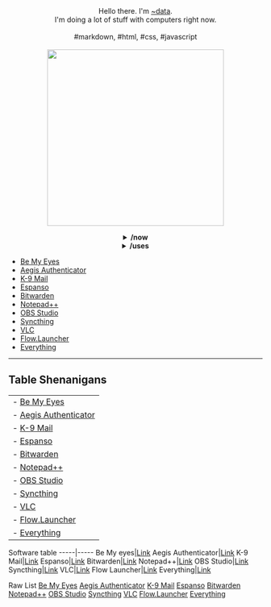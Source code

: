 <p align="center" style="font-family: var(--nc-font-mono);">
    <br>
    <br>
    Hello there. I'm <a href="https://data.tilde.team/">~data</a>.
    <br>
    I'm doing a lot of stuff with computers right now.
    <br><br>
    #markdown, #html, #css, #javascript
    <br>
    <br>
    <img src="https://media.giphy.com/media/3o7WIHsSrmSmbfdwIM/giphy.gif" width="350" />
</p>

<details>
    <summary style="text-align:center;">
        <strong>/now</strong>
    </summary>
    <h3>What am I doing right now?</h3>
    <p><em>Last updated on July 02, 2022.</em></p>
    <blockquote>
        <p><i>This section is inspired by <a href="https://nownownow.com/about">Derek Sivers</a>. In it, you can stay
                up-to-date with exactly what I&#39;m up to at this point in my life.</i></p>
    </blockquote>
    <hr>
    <!-- <h2>What I&#39;m doing right now</h2> -->
    <h4>As of July 2022, I am:</h4>
    <strong>As of July 2022, I am:</strong>
    <ul>
        <li>...learning and experimenting in the <a href="https://tildeverse.org">tildeverse</a>. </li>
        <li>...blogging on <a href="https://mataroa.blog/">mataroa</a>. </li>
        <li>...learning git and implementing Github Pages. </li>
        <li>...getting organized with some new tools. </li>
        <li>...learning about the <a href="https://github.com/godotengine/godot">Godot</a> game engine.</li>
    </ul>
</details>

<details>
    <summary style="text-align:center;">
        <strong>/uses</strong>
    </summary>
    <h3>Which tools am I using right now?</h3>
    <p><em>Last updated on July 02, 2022.</em></p>
    <blockquote>
        <p><i>This section is inspired by <a href="https://uses.tech/">/uses</a> pages. These are the devices,
                applications
                and tools, which I use daily, that make my life easier.</i></p>
        <p>
    </blockquote>
    <hr>
    </p>
    <!-- <h2>Tools, apps and devices I use</h2> -->
    <h4>Hardware</h4>
    <ul>
        <li>Desktop computer: Windows 10 / Debian</li>
        <li>Lenovo ThinkPad T430s: Manjaro</li>
        <li>Steam Deck: <em>on the way.</em></li>
    </ul>
    <h4>Software</h4>
    <h5>Daily Driver</h5>
    <ul>
        <li><a href="https://obsidian.md/">Obsidian.md</a></li>
        <li><a href="https://logseq.com/">Logseq</a></li>
        <li><a href="https://todoist.com/">Todoist</a></li>
        <li><a href="https://raindrop.io/">Raindrop.io</a></li>
        <li><a href="https://github.com/microsoft/vscode">Visual Studio Code</a></li>
    </ul>
    <h5>Sidekicks</h5>
    <ul>
        <li><a href="https://nextcloud.com/">Nextcloud</a></li>
        <li><a href="https://web.hypothes.is/">Hypothes.is</a></li>
        <li><a href="https://nextdns.io/">NextDNS</a></li>
        <li><a href="https://mailfence.com/">Mailfence</a></li>
    </ul>
    <h5>Other Apps</h5>
    <ul>
        <li><a href="https://www.bemyeyes.com/">Be My Eyes</a></li>
        <li><a href="https://getaegis.app/">Aegis Authenticator</a></li>
        <li><a href="https://k9mail.app/">K-9 Mail</a></li>
        <li><a href="https://espanso.org/">Espanso</a></li>
        <li><a href="https://bitwarden.com/">Bitwarden</a></li>
        <li><a href="https://notepad-plus-plus.org/">Notepad++</a></li>
        <li><a href="https://obsproject.com/">OBS Studio</a></li>
        <li><a href="https://syncthing.net/downloads/">Syncthing</a></li>
        <li><a href="https://www.videolan.org/vlc/">VLC</a></li>
        <li><a href="https://github.com/Flow-Launcher/Flow.Launcher">Flow.Launcher</a></li>
        <li><a href="https://www.voidtools.com/support/everything/">Everything</a></li>
    </ul>
</details>

- [Be My Eyes](https://www.bemyeyes.com/)
- [Aegis Authenticator](https://getaegis.app/)
- [K-9 Mail](https://k9mail.app/)
- [Espanso](https://espanso.org/)
- [Bitwarden](https://bitwarden.com/)
- [Notepad++](https://notepad-plus-plus.org/)
- [OBS Studio](https://obsproject.com/)
- [Syncthing](https://syncthing.net/downloads/)
- [VLC](https://www.videolan.org/vlc/)
- [Flow.Launcher](https://github.com/Flow-Launcher/Flow.Launcher)
- [Everything](https://www.voidtools.com/support/everything/)

---

## Table Shenanigans

|                                                                   |
|-------------------------------------------------------------------|
| - [Be My Eyes](https://www.bemyeyes.com/)                         |
| - [Aegis Authenticator](https://getaegis.app/)                    |
| - [K-9 Mail](https://k9mail.app/)                                 |
| - [Espanso](https://espanso.org/)                                 |
| - [Bitwarden](https://bitwarden.com/)                             |
| - [Notepad++](https://notepad-plus-plus.org/)                     |
| - [OBS Studio](https://obsproject.com/)                           |
| - [Syncthing](https://syncthing.net/downloads/)                   |
| - [VLC](https://www.videolan.org/vlc/)                            |
| - [Flow.Launcher](https://github.com/Flow-Launcher/Flow.Launcher) |
| - [Everything](https://www.voidtools.com/support/everything/)     |

Software table
-----|-----
Be My eyes|[Link](https://www.bemyeyes.com/)
Aegis Authenticator|[Link](https://getaegis.app/)
K-9 Mail|[Link](https://k9mail.app/)
Espanso|[Link](https://espanso.org/)
Bitwarden|[Link](https://bitwarden.com/)
Notepad++|[Link](https://notepad-plus-plus.org/)
OBS Studio|[Link](https://obsproject.com/)
Syncthing|[Link](https://syncthing.net/downloads/)
VLC|[Link](https://www.videolan.org/vlc/)
Flow Launcher|[Link](https://github.com/Flow-Launcher/Flow.Launcher)
Everything|[Link](https://www.voidtools.com/support/everything/)

Raw List
[Be My Eyes](https://www.bemyeyes.com/)
[Aegis Authenticator](https://getaegis.app/)
[K-9 Mail](https://k9mail.app/)
[Espanso](https://espanso.org/)
[Bitwarden](https://bitwarden.com/)
[Notepad++](https://notepad-plus-plus.org/)
[OBS Studio](https://obsproject.com/)
[Syncthing](https://syncthing.net/downloads/)
[VLC](https://www.videolan.org/vlc/)
[Flow.Launcher](https://github.com/Flow-Launcher/Flow.Launcher)
[Everything](https://www.voidtools.com/support/everything/)